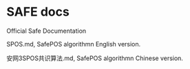 # SAFE docs

Official Safe Documentation


SPOS.md,  SafePOS algorithmn English version.

安网3SPOS共识算法.md,   SafePOS algorithmn Chinese version.
